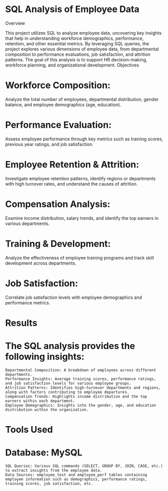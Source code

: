 # SQL Analysis of Employee Data

Overview

This project utilizes SQL to analyze employee data, uncovering key insights that help in understanding workforce demographics, performance, retention, and other essential metrics. By leveraging SQL queries, the project explores various dimensions of employee data, from departmental composition to performance evaluations, job satisfaction, and attrition patterns. The goal of this analysis is to support HR decision-making, workforce planning, and organizational development.
Objectives

# Workforce Composition: 
  Analyze the total number of employees, departmental distribution, gender balance, and employee demographics (age, education).

# Performance Evaluation: 
  Assess employee performance through key metrics such as training scores, previous year ratings, and job satisfaction.

# Employee Retention & Attrition: 
  Investigate employee retention patterns, identify regions or departments with high turnover rates, and understand the causes of attrition.

# Compensation Analysis: 
  Examine income distribution, salary trends, and identify the top earners in various departments.

# Training & Development: 
  Analyze the effectiveness of employee training programs and track skill development across departments.

# Job Satisfaction: 
  Correlate job satisfaction levels with employee demographics and performance metrics.


# Results
  # The SQL analysis provides the following insights:
    Departmental Composition: A breakdown of employees across different departments.
    Performance Insights: Average training scores, performance ratings, and job satisfaction levels for various employee groups.
    Attrition Patterns: Identifies high-turnover departments and regions, along with factors contributing to employee departures.
    Compensation Trends: Highlights income distribution and the top earners within each department.
    Employee Demographics: Insights into the gender, age, and education distribution within the organization.


# Tools Used

  # Database: MySQL
    SQL Queries: Various SQL commands (SELECT, GROUP BY, JOIN, CASE, etc.) to extract insights from the employee data.
    Data Sources: employee_test and employee_perf tables containing employee information such as demographics, performance ratings, training scores, job satisfaction, etc.
